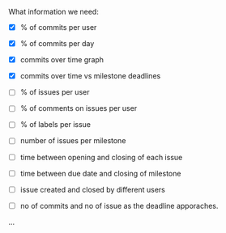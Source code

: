What information we need:
* [x] % of commits per user
* [x] % of commits per day
* [x] commits over time graph
* [x] commits over time vs milestone deadlines
* [ ] % of issues per user
* [ ] % of comments on issues per user
* [ ] % of labels per issue
* [ ] number of issues per milestone
* [ ] time between opening and closing of each issue
* [ ] time between due date and closing of milestone
* [ ] issue created and closed by different users
* [ ] no of commits and no of issue as the deadline apporaches.


...
